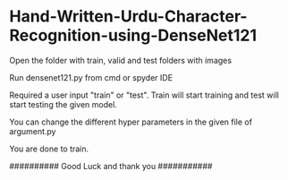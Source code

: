 # Hand-Written-Urdu-Character-Recognition-using-DenseNet121

Open the folder with train, valid and test folders with images

Run densenet121.py from cmd or spyder IDE

Required a user input "train" or "test". Train will start training and test will start testing the given model.

You can change the different hyper parameters in the given file of argument.py

You are done to train.

########## Good Luck and thank you ###########
